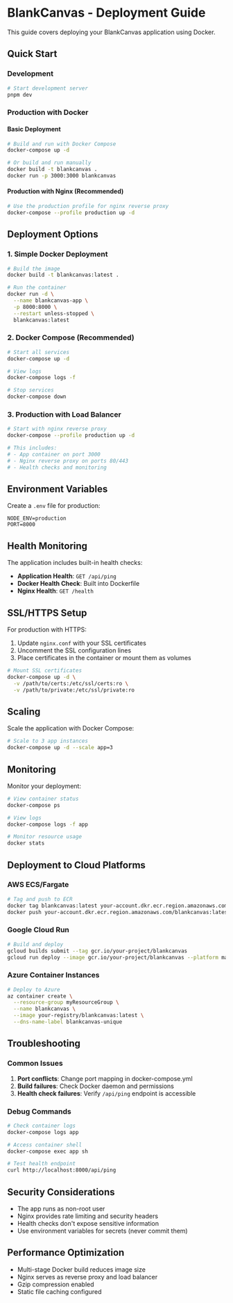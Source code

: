 # BlankCanvas - Deployment Guide

This guide covers deploying your BlankCanvas application using Docker.

## Quick Start

### Development

```bash
# Start development server
pnpm dev
```

### Production with Docker

#### Basic Deployment

```bash
# Build and run with Docker Compose
docker-compose up -d

# Or build and run manually
docker build -t blankcanvas .
docker run -p 3000:3000 blankcanvas
```

#### Production with Nginx (Recommended)

```bash
# Use the production profile for nginx reverse proxy
docker-compose --profile production up -d
```

## Deployment Options

### 1. Simple Docker Deployment

```bash
# Build the image
docker build -t blankcanvas:latest .

# Run the container
docker run -d \
  --name blankcanvas-app \
  -p 8000:8000 \
  --restart unless-stopped \
  blankcanvas:latest
```

### 2. Docker Compose (Recommended)

```bash
# Start all services
docker-compose up -d

# View logs
docker-compose logs -f

# Stop services
docker-compose down
```

### 3. Production with Load Balancer

```bash
# Start with nginx reverse proxy
docker-compose --profile production up -d

# This includes:
# - App container on port 3000
# - Nginx reverse proxy on ports 80/443
# - Health checks and monitoring
```

## Environment Variables

Create a `.env` file for production:

```env
NODE_ENV=production
PORT=8000
```

## Health Monitoring

The application includes built-in health checks:

- **Application Health**: `GET /api/ping`
- **Docker Health Check**: Built into Dockerfile
- **Nginx Health**: `GET /health`

## SSL/HTTPS Setup

For production with HTTPS:

1. Update `nginx.conf` with your SSL certificates
2. Uncomment the SSL configuration lines
3. Place certificates in the container or mount them as volumes

```bash
# Mount SSL certificates
docker-compose up -d \
  -v /path/to/certs:/etc/ssl/certs:ro \
  -v /path/to/private:/etc/ssl/private:ro
```

## Scaling

Scale the application with Docker Compose:

```bash
# Scale to 3 app instances
docker-compose up -d --scale app=3
```

## Monitoring

Monitor your deployment:

```bash
# View container status
docker-compose ps

# View logs
docker-compose logs -f app

# Monitor resource usage
docker stats
```

## Deployment to Cloud Platforms

### AWS ECS/Fargate

```bash
# Tag and push to ECR
docker tag blankcanvas:latest your-account.dkr.ecr.region.amazonaws.com/blankcanvas:latest
docker push your-account.dkr.ecr.region.amazonaws.com/blankcanvas:latest
```

### Google Cloud Run

```bash
# Build and deploy
gcloud builds submit --tag gcr.io/your-project/blankcanvas
gcloud run deploy --image gcr.io/your-project/blankcanvas --platform managed
```

### Azure Container Instances

```bash
# Deploy to Azure
az container create \
  --resource-group myResourceGroup \
  --name blankcanvas \
  --image your-registry/blankcanvas:latest \
  --dns-name-label blankcanvas-unique
```

## Troubleshooting

### Common Issues

1. **Port conflicts**: Change port mapping in docker-compose.yml
2. **Build failures**: Check Docker daemon and permissions
3. **Health check failures**: Verify `/api/ping` endpoint is accessible

### Debug Commands

```bash
# Check container logs
docker-compose logs app

# Access container shell
docker-compose exec app sh

# Test health endpoint
curl http://localhost:8000/api/ping
```

## Security Considerations

- The app runs as non-root user
- Nginx provides rate limiting and security headers
- Health checks don't expose sensitive information
- Use environment variables for secrets (never commit them)

## Performance Optimization

- Multi-stage Docker build reduces image size
- Nginx serves as reverse proxy and load balancer
- Gzip compression enabled
- Static file caching configured
